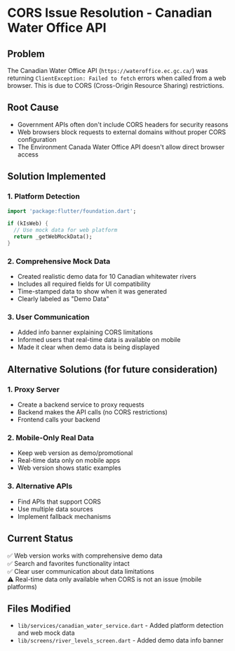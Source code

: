 # CORS Issue Resolution - Canadian Water Office API

## Problem
The Canadian Water Office API (`https://wateroffice.ec.gc.ca/`) was returning `ClientException: Failed to fetch` errors when called from a web browser. This is due to CORS (Cross-Origin Resource Sharing) restrictions.

## Root Cause
- Government APIs often don't include CORS headers for security reasons
- Web browsers block requests to external domains without proper CORS configuration
- The Environment Canada Water Office API doesn't allow direct browser access

## Solution Implemented

### 1. Platform Detection
```dart
import 'package:flutter/foundation.dart';

if (kIsWeb) {
  // Use mock data for web platform
  return _getWebMockData();
}
```

### 2. Comprehensive Mock Data
- Created realistic demo data for 10 Canadian whitewater rivers
- Includes all required fields for UI compatibility
- Time-stamped data to show when it was generated
- Clearly labeled as "Demo Data"

### 3. User Communication
- Added info banner explaining CORS limitations
- Informed users that real-time data is available on mobile
- Made it clear when demo data is being displayed

## Alternative Solutions (for future consideration)

### 1. Proxy Server
- Create a backend service to proxy requests
- Backend makes the API calls (no CORS restrictions)
- Frontend calls your backend

### 2. Mobile-Only Real Data
- Keep web version as demo/promotional
- Real-time data only on mobile apps
- Web version shows static examples

### 3. Alternative APIs
- Find APIs that support CORS
- Use multiple data sources
- Implement fallback mechanisms

## Current Status
✅ Web version works with comprehensive demo data  
✅ Search and favorites functionality intact  
✅ Clear user communication about data limitations  
⚠️ Real-time data only available when CORS is not an issue (mobile platforms)

## Files Modified
- `lib/services/canadian_water_service.dart` - Added platform detection and web mock data
- `lib/screens/river_levels_screen.dart` - Added demo data info banner